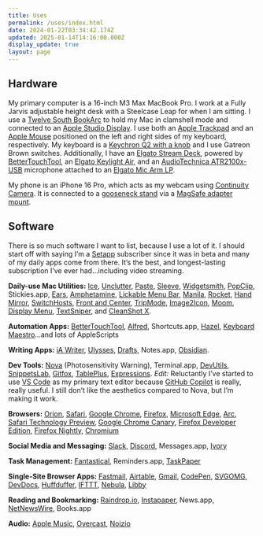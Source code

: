 ```yaml
---
title: Uses
permalink: /uses/index.html
date: 2024-01-22T03:34:42.174Z
updated: 2025-01-14T14:16:00.000Z
display_update: true
layout: page
---
```

## Hardware

My primary computer is a 16-inch M3 Max MacBook Pro. I work at a Fully Jarvis adjustable height desk with a Steelcase Leap for when I am sitting. I use a [Twelve South BookArc](https://www.twelvesouth.com/products/bookarc-for-macbook) to hold my Mac in clamshell mode and connected to an [Apple Studio Display](https://www.apple.com/studio-display/). I use both an [Apple Trackpad](https://www.apple.com/shop/product/MMMP3AM/A/magic-trackpad-black-multi-touch-surface?fnode=3e15868f383af569056d85cc5368ede626c647436e7a1307dda6c39b08eafd38de466773d9299bf4c8e5d0f82bb1b964dd748dc28362079e3138a52627ae799c110beff950da4401e4530de03ba03f785d25964a1cfbe73bc79796c3f37caf39) and an [Apple Mouse](https://www.apple.com/shop/product/MMMQ3AM/A/magic-mouse-black-multi-touch-surface) positioned on the left and right sides of my keyboard, respectively. My keyboard is a [Keychron Q2 with a knob](https://www.keychron.com/products/keychron-q2-qmk-custom-mechanical-keyboard?variant=39986978652249) and I use Gatreon Brown switches. Additionally, I have an [Elgato Stream Deck](https://www.elgato.com/us/en/p/stream-deck-mk2-white), powered by [BetterTouchTool](https://docs.folivora.ai/docs/1300_stream_deck.html), an [Elgato Keylight Air](https://www.elgato.com/us/en/p/key-light-air), and an [AudioTechnica ATR2100x-USB](https://www.audio-technica.com/en-us/atr2100x-usb) microphone attached to an [Elgato Mic Arm LP](https://www.elgato.com/us/en/p/wave-mic-arm-lp).

My phone is an iPhone 16 Pro, which acts as my webcam using [Continuity Camera](https://support.apple.com/en-us/102546). It is connected to a [gooseneck stand](https://www.bhphotovideo.com/c/search?q=gooseneck) via a [MagSafe adapter mount](https://www.amazon.com/dp/B0BYDDTRQ4).

## Software

There is so much software I want to list, because I use a lot of it. I should start off with saying I’m a [Setapp](https://go.setapp.com/invite/06edebd7-193d-4ddb-99c3-74efafd39d23) subscriber since it was in beta and many of my daily apps come from there. It’s the best, and longest-lasting subscription I’ve ever had…including video streaming.

**Daily-use Mac Utilities:** [Ice](https://icemenubar.app), [Unclutter](https://unclutterapp.com/), [Paste](https://pasteapp.io/), [Sleeve](https://replay.software/sleeve), [Widgetsmith](https://apps.apple.com/us/app/widgetsmith/id1523682319), [PopClip](https://www.popclip.app/), Stickies.app, [Ears](https://retina.studio/ears/), [Amphetamine](https://apps.apple.com/us/app/amphetamine/id937984704?mt=12), [Lickable Menu Bar](https://apps.apple.com/us/app/lickable-menu-bar/id6444217677?mt=12), [Manila](https://github.com/neilsardesai/Manila), [Rocket](https://matthewpalmer.net/rocket/), [Hand Mirror](https://handmirror.app/), [SwitchHosts](https://switchhosts.vercel.app), [Front and Center](https://hypercritical.co/front-and-center/), [TripMode](https://tripmode.ch/), [Image2Icon](https://img2icnsapp.com/), [Moom](https://manytricks.com/moom/), [Display Menu](https://apps.apple.com/us/app/display-menu/id549083868?mt=12), [TextSniper](https://www.textsniper.app/), and [CleanShot X](https://cleanshot.com/).

**Automation Apps:** [BetterTouchTool](https://folivora.ai/), [Alfred](https://www.alfredapp.com), Shortcuts.app, [Hazel](https://www.noodlesoft.com/), [Keyboard Maestro](https://www.keyboardmaestro.com/main/)…and lots of AppleScripts

**Writing Apps:** [iA Writer](https://ia.net/writer), [Ulysses](https://ulysses.app/), [Drafts](https://getdrafts.com/), Notes.app, [Obsidian](https://obsidian.md/).

**Dev Tools:** [Nova](https://nova.app) (Photosensitivity Warning), Terminal.app, [DevUtils](https://devutils.com/), [SnippetsLab](https://www.renfei.org/snippets-lab/), [Gitfox](https://www.gitfox.app/), [TablePlus](https://tableplus.com/), [Expressions](https://www.apptorium.com/expressions). *Edit:* Reluctantly I’ve started to use [VS Code](https://code.visualstudio.com) as my primary text editor because [GitHub Copilot](https://github.com/features/copilot) is really, really useful. I still don’t like the aesthetics compared to Nova, but I’m making it work.

**Browsers:** [Orion](https://kagi.com/orion/), [Safari](https://www.apple.com/safari/), [Google Chrome](https://www.google.com/chrome/index.html), [Firefox](https://www.mozilla.org/en-US/firefox/new/), [Microsoft Edge](https://microsoft.com/edge), [Arc](https://arc.net/), [Safari Technology Preview](https://developer.apple.com/safari/technology-preview/), [Google Chrome Canary](https://www.google.com/chrome/canary/), [Firefox Developer Edition](https://www.mozilla.org/en-US/firefox/developer/), [Firefox Nightly](https://www.mozilla.org/en-US/firefox/channel/desktop/#nightly), [Chromium](https://www.chromium.org/getting-involved/download-chromium/)

**Social Media and Messaging:** [Slack](https://slack.com), [Discord](https://discord.com), Messages.app, [Ivory](https://tapbots.com/ivory/)

**Task Management:** [Fantastical](https://flexibits.com/fantastical), Reminders.app, [TaskPaper](https://www.taskpaper.com/)

**Single-Site Browser Apps:** [Fastmail](https://ref.fm/u15231937), [Airtable](https://airtable.com/invite/r/QSs4p1aA), [Gmail](https://mail.google.com), [CodePen](https://codepen.io), [SVGOMG](https://jakearchibald.github.io/svgomg/), [DevDocs](https://devdocs.io/), [Huffduffer](https://huffduffer.com/), [IFTTT](https://ifttt.com), [Nebula](https://nebula.tv), [Libby](https://libbyapp.com/)

**Reading and Bookmarking:** [Raindrop.io](https://raindrop.io), [Instapaper](https://www.instapaper.com/), News.app, [NetNewsWire](https://netnewswire.com/), Books.app

**Audio:** [Apple Music](https://music.apple.com/us/browse), [Overcast](https://overcast.fm), [Noizio](https://noiz.io/)
